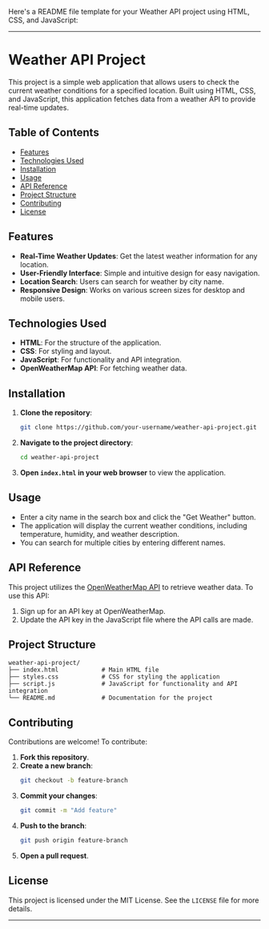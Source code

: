 Here's a README file template for your Weather API project using HTML, CSS, and JavaScript:

---

# Weather API Project

This project is a simple web application that allows users to check the current weather conditions for a specified location. Built using HTML, CSS, and JavaScript, this application fetches data from a weather API to provide real-time updates.

## Table of Contents

- [Features](#features)
- [Technologies Used](#technologies-used)
- [Installation](#installation)
- [Usage](#usage)
- [API Reference](#api-reference)
- [Project Structure](#project-structure)
- [Contributing](#contributing)
- [License](#license)

## Features

- **Real-Time Weather Updates**: Get the latest weather information for any location.
- **User-Friendly Interface**: Simple and intuitive design for easy navigation.
- **Location Search**: Users can search for weather by city name.
- **Responsive Design**: Works on various screen sizes for desktop and mobile users.

## Technologies Used

- **HTML**: For the structure of the application.
- **CSS**: For styling and layout.
- **JavaScript**: For functionality and API integration.
- **OpenWeatherMap API**: For fetching weather data.

## Installation

1. **Clone the repository**:
   ```bash
   git clone https://github.com/your-username/weather-api-project.git
   ```

2. **Navigate to the project directory**:
   ```bash
   cd weather-api-project
   ```

3. **Open `index.html` in your web browser** to view the application.

## Usage

- Enter a city name in the search box and click the "Get Weather" button.
- The application will display the current weather conditions, including temperature, humidity, and weather description.
- You can search for multiple cities by entering different names.

## API Reference

This project utilizes the [OpenWeatherMap API](https://openweathermap.org/api) to retrieve weather data. To use this API:

1. Sign up for an API key at OpenWeatherMap.
2. Update the API key in the JavaScript file where the API calls are made.

## Project Structure

```plaintext
weather-api-project/
├── index.html            # Main HTML file
├── styles.css            # CSS for styling the application
├── script.js             # JavaScript for functionality and API integration
└── README.md             # Documentation for the project
```

## Contributing

Contributions are welcome! To contribute:

1. **Fork this repository**.
2. **Create a new branch**:
   ```bash
   git checkout -b feature-branch
   ```
3. **Commit your changes**:
   ```bash
   git commit -m "Add feature"
   ```
4. **Push to the branch**:
   ```bash
   git push origin feature-branch
   ```
5. **Open a pull request**.

## License

This project is licensed under the MIT License. See the `LICENSE` file for more details.

---
